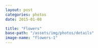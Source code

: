 ```yaml
---
layout: post
categories: photos
date: 2015-01-08

title: "Flowers"
base-path: "/assets/img/photos/details"
image-name: "flowers-1"
---
```

